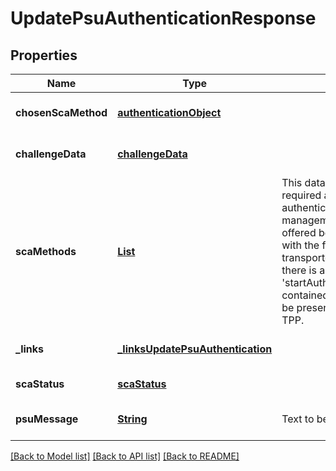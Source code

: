 # UpdatePsuAuthenticationResponse
## Properties

Name | Type | Description | Notes
------------ | ------------- | ------------- | -------------
**chosenScaMethod** | [**authenticationObject**](authenticationObject.md) |  | [optional] [default to null]
**challengeData** | [**challengeData**](challengeData.md) |  | [optional] [default to null]
**scaMethods** | [**List**](authenticationObject.md) | This data element might be contained, if SCA is required and if the PSU has a choice between different authentication methods.  Depending on the risk management of the ASPSP this choice might be offered before or after the PSU has been identified with the first relevant factor, or if an access token is transported.  If this data element is contained, then there is also an hyperlink of type &#39;startAuthorisationWithAuthenticationMethodSelection&#39; contained in the response body.  These methods shall be presented towards the PSU for selection by the TPP.  | [optional] [default to null]
**\_links** | [**_linksUpdatePsuAuthentication**](_linksUpdatePsuAuthentication.md) |  | [optional] [default to null]
**scaStatus** | [**scaStatus**](scaStatus.md) |  | [default to null]
**psuMessage** | [**String**](string.md) | Text to be displayed to the PSU | [optional] [default to null]

[[Back to Model list]](../README.md#documentation-for-models) [[Back to API list]](../README.md#documentation-for-api-endpoints) [[Back to README]](../README.md)

